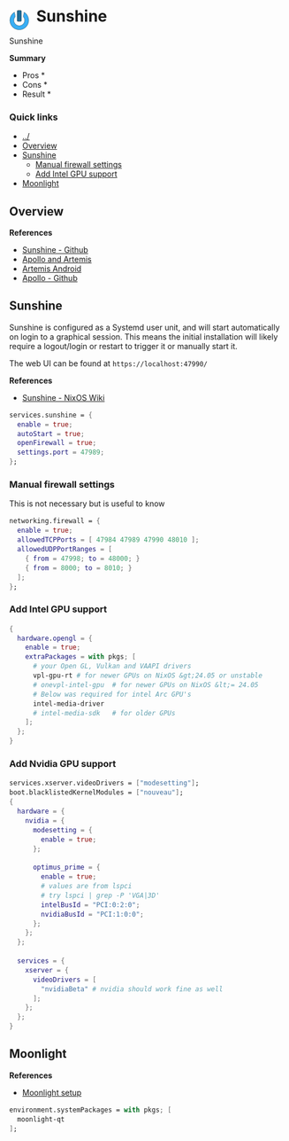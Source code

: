 # Sunshine <img style="margin: 6px 13px 0px 0px" align="left" src="../../../data/images/logo_36x36.png" />

Sunshine 

**Summary**
* Pros
  * 
* Cons
  * 
* Result
  * 

### Quick links
* [../](../README.md)
* [Overview](#overview)
* [Sunshine](#sunshine)
  * [Manual firewall settings](#manual-firewall-settings)
  * [Add Intel GPU support](#add-intel-gpu-support)
* [Moonlight](#moonlight)

## Overview

**References**
* [Sunshine - Github](https://github.com/LizardByte/Sunshine)
* [Apollo and Artemis](https://www.joeysretrohandhelds.com/guides/apollo-artemis-streaming-setup-guide/)
* [Artemis Android](https://github.com/ClassicOldSong/moonlight-android)
* [Apollo - Github](https://github.com/ClassicOldSong/Apollo)

## Sunshine
Sunshine is configured as a Systemd user unit, and will start automatically on login to a graphical 
session. This means the initial installation will likely require a logout/login or restart to trigger 
it or manually start it.

The web UI can be found at `https://localhost:47990/`

**References**
* [Sunshine - NixOS Wiki](https://wiki.nixos.org/wiki/Sunshine)

```nix
services.sunshine = {
  enable = true;
  autoStart = true;
  openFirewall = true;
  settings.port = 47989;
};
```

### Manual firewall settings
This is not necessary but is useful to know
```nix
networking.firewall = {
  enable = true;
  allowedTCPPorts = [ 47984 47989 47990 48010 ];
  allowedUDPPortRanges = [
    { from = 47998; to = 48000; }
    { from = 8000; to = 8010; }
  ];
};
```

### Add Intel GPU support
```nix
{
  hardware.opengl = {
    enable = true;
    extraPackages = with pkgs; [
      # your Open GL, Vulkan and VAAPI drivers
      vpl-gpu-rt # for newer GPUs on NixOS &gt;24.05 or unstable
      # onevpl-intel-gpu  # for newer GPUs on NixOS &lt;= 24.05
      # Below was required for intel Arc GPU's
      intel-media-driver
      # intel-media-sdk   # for older GPUs
    ];
  };
}
```

### Add Nvidia GPU support
```nix
services.xserver.videoDrivers = ["modesetting"];
boot.blacklistedKernelModules = ["nouveau"];
{
  hardware = {
    nvidia = {
      modesetting = {
        enable = true;
      };

      optimus_prime = {
        enable = true;
        # values are from lspci
        # try lspci | grep -P 'VGA|3D'
        intelBusId = "PCI:0:2:0";
        nvidiaBusId = "PCI:1:0:0";
      };
    };
  };

  services = {
    xserver = {
      videoDrivers = [
        "nvidiaBeta" # nvidia should work fine as well
      ];
    };
  };
}
```

## Moonlight
**References**
* [Moonlight setup](https://github.com/moonlight-stream/moonlight-docs/wiki/Setup-Guide)

```nix
environment.systemPackages = with pkgs; [
  moonlight-qt
];
```



